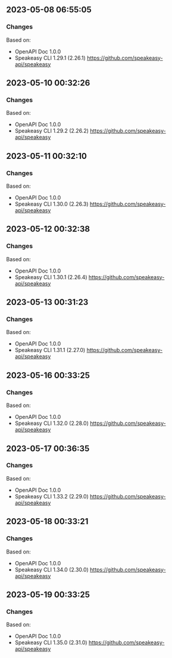 

## 2023-05-08 06:55:05
### Changes
Based on:
- OpenAPI Doc 1.0.0 
- Speakeasy CLI 1.29.1 (2.26.1) https://github.com/speakeasy-api/speakeasy

## 2023-05-10 00:32:26
### Changes
Based on:
- OpenAPI Doc 1.0.0 
- Speakeasy CLI 1.29.2 (2.26.2) https://github.com/speakeasy-api/speakeasy

## 2023-05-11 00:32:10
### Changes
Based on:
- OpenAPI Doc 1.0.0 
- Speakeasy CLI 1.30.0 (2.26.3) https://github.com/speakeasy-api/speakeasy

## 2023-05-12 00:32:38
### Changes
Based on:
- OpenAPI Doc 1.0.0 
- Speakeasy CLI 1.30.1 (2.26.4) https://github.com/speakeasy-api/speakeasy

## 2023-05-13 00:31:23
### Changes
Based on:
- OpenAPI Doc 1.0.0 
- Speakeasy CLI 1.31.1 (2.27.0) https://github.com/speakeasy-api/speakeasy

## 2023-05-16 00:33:25
### Changes
Based on:
- OpenAPI Doc 1.0.0 
- Speakeasy CLI 1.32.0 (2.28.0) https://github.com/speakeasy-api/speakeasy

## 2023-05-17 00:36:35
### Changes
Based on:
- OpenAPI Doc 1.0.0 
- Speakeasy CLI 1.33.2 (2.29.0) https://github.com/speakeasy-api/speakeasy

## 2023-05-18 00:33:21
### Changes
Based on:
- OpenAPI Doc 1.0.0 
- Speakeasy CLI 1.34.0 (2.30.0) https://github.com/speakeasy-api/speakeasy

## 2023-05-19 00:33:25
### Changes
Based on:
- OpenAPI Doc 1.0.0 
- Speakeasy CLI 1.35.0 (2.31.0) https://github.com/speakeasy-api/speakeasy